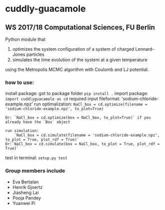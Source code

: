 # cuddly-guacamole
## WS 2017/18 Computational Sciences, FU Berlin

Python module that 
1) optimizes the system configuration of a system of charged Lennard-Jones particles 
2) simulates the time evolution of the system at a given temperature

using the Metropolis MCMC algorithm with Coulomb and LJ potential.

### how to use:
install package:
	got to package folder 
		`pip install .`
	import package: 
		`import cuddlyguacamole as cd`
	required input fileformat: 'sodium-chloride-example.npz'
	run optimalization: `NaCl_box = cd.optimize(filename = 'sodium-chloride-example.npz', to_plot=True)`
	
	Or: `NaCl_box = cd.optimize(box = NaCl_box, to_plot=True)` if you already have the `Box` object
		
	run simulation: 
		`NaCl_box = cd.simulate(filename = 'sodium-chloride-example.npz', to_plot = True, plot_rdf = True)`
	Or:`NaCl_box = cd.simulate(box = NaCl_box, to_plot = True, plot_rdf = True)`

test in terminal:
`setup.py test`

### Group members include 

* Eva Bertalan
* Henrik Gjoertz
* Jiasheng Lai
* Pooja Pandey
* Yuanwei Pi
